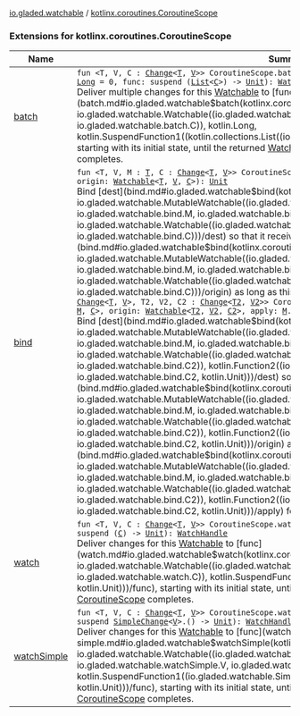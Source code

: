 [io.gladed.watchable](../index.md) / [kotlinx.coroutines.CoroutineScope](./index.md)

### Extensions for kotlinx.coroutines.CoroutineScope

| Name | Summary |
|---|---|
| [batch](batch.md) | `fun <T, V, C : `[`Change`](../-change/index.md)`<`[`T`](batch.md#T)`, `[`V`](batch.md#V)`>> CoroutineScope.batch(watchable: `[`Watchable`](../-watchable/index.md)`<`[`T`](batch.md#T)`, `[`V`](batch.md#V)`, `[`C`](batch.md#C)`>, minPeriod: `[`Long`](https://kotlinlang.org/api/latest/jvm/stdlib/kotlin/-long/index.html)` = 0, func: suspend (`[`List`](https://kotlinlang.org/api/latest/jvm/stdlib/kotlin.collections/-list/index.html)`<`[`C`](batch.md#C)`>) -> `[`Unit`](https://kotlinlang.org/api/latest/jvm/stdlib/kotlin/-unit/index.html)`): `[`WatchHandle`](../-watch-handle/index.md)<br>Deliver multiple changes for this [Watchable](../-watchable/index.md) to [func](batch.md#io.gladed.watchable$batch(kotlinx.coroutines.CoroutineScope, io.gladed.watchable.Watchable((io.gladed.watchable.batch.T, io.gladed.watchable.batch.V, io.gladed.watchable.batch.C)), kotlin.Long, kotlin.SuspendFunction1((kotlin.collections.List((io.gladed.watchable.batch.C)), kotlin.Unit)))/func), starting with its initial state, until the returned [WatchHandle](../-watch-handle/index.md) is closed or this [CoroutineScope](#) completes. |
| [bind](bind.md) | `fun <T, V, M : `[`T`](bind.md#T)`, C : `[`Change`](../-change/index.md)`<`[`T`](bind.md#T)`, `[`V`](bind.md#V)`>> CoroutineScope.bind(dest: `[`MutableWatchable`](../-mutable-watchable/index.md)`<`[`T`](bind.md#T)`, `[`V`](bind.md#V)`, `[`M`](bind.md#M)`, `[`C`](bind.md#C)`>, origin: `[`Watchable`](../-watchable/index.md)`<`[`T`](bind.md#T)`, `[`V`](bind.md#V)`, `[`C`](bind.md#C)`>): `[`Unit`](https://kotlinlang.org/api/latest/jvm/stdlib/kotlin/-unit/index.html)<br>Bind [dest](bind.md#io.gladed.watchable$bind(kotlinx.coroutines.CoroutineScope, io.gladed.watchable.MutableWatchable((io.gladed.watchable.bind.T, io.gladed.watchable.bind.V, io.gladed.watchable.bind.M, io.gladed.watchable.bind.C)), io.gladed.watchable.Watchable((io.gladed.watchable.bind.T, io.gladed.watchable.bind.V, io.gladed.watchable.bind.C)))/dest) so that it receives values from [origin](bind.md#io.gladed.watchable$bind(kotlinx.coroutines.CoroutineScope, io.gladed.watchable.MutableWatchable((io.gladed.watchable.bind.T, io.gladed.watchable.bind.V, io.gladed.watchable.bind.M, io.gladed.watchable.bind.C)), io.gladed.watchable.Watchable((io.gladed.watchable.bind.T, io.gladed.watchable.bind.V, io.gladed.watchable.bind.C)))/origin) as long as this [CoroutineScope](#) lives.`fun <T, V, M : `[`T`](bind.md#T)`, C : `[`Change`](../-change/index.md)`<`[`T`](bind.md#T)`, `[`V`](bind.md#V)`>, T2, V2, C2 : `[`Change`](../-change/index.md)`<`[`T2`](bind.md#T2)`, `[`V2`](bind.md#V2)`>> CoroutineScope.bind(dest: `[`MutableWatchable`](../-mutable-watchable/index.md)`<`[`T`](bind.md#T)`, `[`V`](bind.md#V)`, `[`M`](bind.md#M)`, `[`C`](bind.md#C)`>, origin: `[`Watchable`](../-watchable/index.md)`<`[`T2`](bind.md#T2)`, `[`V2`](bind.md#V2)`, `[`C2`](bind.md#C2)`>, apply: `[`M`](bind.md#M)`.(`[`C2`](bind.md#C2)`) -> `[`Unit`](https://kotlinlang.org/api/latest/jvm/stdlib/kotlin/-unit/index.html)`): `[`Unit`](https://kotlinlang.org/api/latest/jvm/stdlib/kotlin/-unit/index.html)<br>Bind [dest](bind.md#io.gladed.watchable$bind(kotlinx.coroutines.CoroutineScope, io.gladed.watchable.MutableWatchable((io.gladed.watchable.bind.T, io.gladed.watchable.bind.V, io.gladed.watchable.bind.M, io.gladed.watchable.bind.C)), io.gladed.watchable.Watchable((io.gladed.watchable.bind.T2, io.gladed.watchable.bind.V2, io.gladed.watchable.bind.C2)), kotlin.Function2((io.gladed.watchable.bind.M, io.gladed.watchable.bind.C2, kotlin.Unit)))/dest) so that it receives changes from [origin](bind.md#io.gladed.watchable$bind(kotlinx.coroutines.CoroutineScope, io.gladed.watchable.MutableWatchable((io.gladed.watchable.bind.T, io.gladed.watchable.bind.V, io.gladed.watchable.bind.M, io.gladed.watchable.bind.C)), io.gladed.watchable.Watchable((io.gladed.watchable.bind.T2, io.gladed.watchable.bind.V2, io.gladed.watchable.bind.C2)), kotlin.Function2((io.gladed.watchable.bind.M, io.gladed.watchable.bind.C2, kotlin.Unit)))/origin) and applies them with [apply](bind.md#io.gladed.watchable$bind(kotlinx.coroutines.CoroutineScope, io.gladed.watchable.MutableWatchable((io.gladed.watchable.bind.T, io.gladed.watchable.bind.V, io.gladed.watchable.bind.M, io.gladed.watchable.bind.C)), io.gladed.watchable.Watchable((io.gladed.watchable.bind.T2, io.gladed.watchable.bind.V2, io.gladed.watchable.bind.C2)), kotlin.Function2((io.gladed.watchable.bind.M, io.gladed.watchable.bind.C2, kotlin.Unit)))/apply) for as long as this [CoroutineScope](#) lives. |
| [watch](watch.md) | `fun <T, V, C : `[`Change`](../-change/index.md)`<`[`T`](watch.md#T)`, `[`V`](watch.md#V)`>> CoroutineScope.watch(watchable: `[`Watchable`](../-watchable/index.md)`<`[`T`](watch.md#T)`, `[`V`](watch.md#V)`, `[`C`](watch.md#C)`>, func: suspend (`[`C`](watch.md#C)`) -> `[`Unit`](https://kotlinlang.org/api/latest/jvm/stdlib/kotlin/-unit/index.html)`): `[`WatchHandle`](../-watch-handle/index.md)<br>Deliver changes for this [Watchable](../-watchable/index.md) to [func](watch.md#io.gladed.watchable$watch(kotlinx.coroutines.CoroutineScope, io.gladed.watchable.Watchable((io.gladed.watchable.watch.T, io.gladed.watchable.watch.V, io.gladed.watchable.watch.C)), kotlin.SuspendFunction1((io.gladed.watchable.watch.C, kotlin.Unit)))/func), starting with its initial state, until the returned [WatchHandle](../-watch-handle/index.md) is closed or this [CoroutineScope](#) completes. |
| [watchSimple](watch-simple.md) | `fun <T, V, C : `[`Change`](../-change/index.md)`<`[`T`](watch-simple.md#T)`, `[`V`](watch-simple.md#V)`>> CoroutineScope.watchSimple(watchable: `[`Watchable`](../-watchable/index.md)`<`[`T`](watch-simple.md#T)`, `[`V`](watch-simple.md#V)`, `[`C`](watch-simple.md#C)`>, func: suspend `[`SimpleChange`](../-simple-change/index.md)`<`[`V`](watch-simple.md#V)`>.() -> `[`Unit`](https://kotlinlang.org/api/latest/jvm/stdlib/kotlin/-unit/index.html)`): `[`WatchHandle`](../-watch-handle/index.md)<br>Deliver changes for this [Watchable](../-watchable/index.md) to [func](watch-simple.md#io.gladed.watchable$watchSimple(kotlinx.coroutines.CoroutineScope, io.gladed.watchable.Watchable((io.gladed.watchable.watchSimple.T, io.gladed.watchable.watchSimple.V, io.gladed.watchable.watchSimple.C)), kotlin.SuspendFunction1((io.gladed.watchable.SimpleChange((io.gladed.watchable.watchSimple.V)), kotlin.Unit)))/func), starting with its initial state, until the returned [WatchHandle](../-watch-handle/index.md) is closed or this [CoroutineScope](#) completes. |
